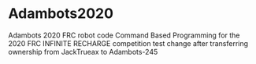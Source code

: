 # Adambots2020
Adambots 2020 FRC robot code
Command Based Programming for the 2020 FRC INFINITE RECHARGE competition
test change after transferring ownership from JackTrueax to Adambots-245